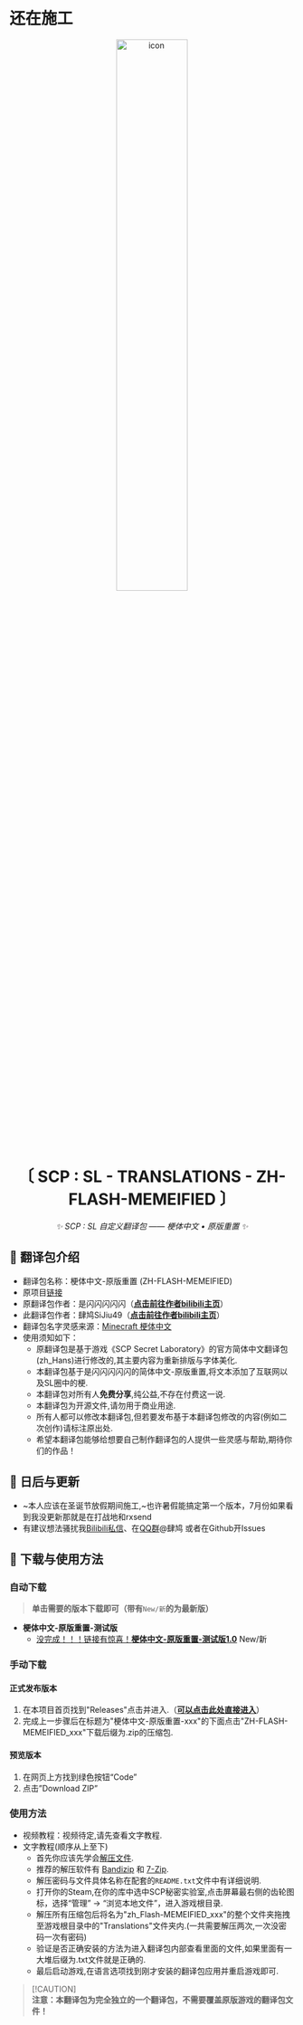 # 还在施工

<p align=center>

  <img style="width: 50%; height: auto;" alt="icon" src="./PNG/ZH_FLASH-MEMEIFIED.png" />

</p>

<div align="center">

# 〔 SCP : SL - TRANSLATIONS - ZH-FLASH-MEMEIFIED 〕

_✨ SCP : SL 自定义翻译包 —— 梗体中文 • 原版重置 ✨_

</div>

## 📝 翻译包介绍

- 翻译包名称：梗体中文-原版重置 (ZH-FLASH-MEMEIFIED)
- 原项目[链接](https://github.com/ShanFlash/SCP-SL_zh_Flash)
- 原翻译包作者：是闪闪闪闪闪（**[点击前往作者bilibili主页](https://space.bilibili.com/545576624)**）
- 此翻译包作者：肆鸠SiJiu49（**[点击前往作者bilibili主页](https://space.bilibili.com/443950222)**）
- 翻译包名字灵感来源：[Minecraft 梗体中文](https://meme.teahouse.team/)
- 使用须知如下：
  - 原翻译包是基于游戏《SCP Secret Laboratory》的官方简体中文翻译包(zh_Hans)进行修改的,其主要内容为重新排版与字体美化.
  - 本翻译包基于是闪闪闪闪闪的简体中文-原版重置,将文本添加了互联网以及SL圈中的梗.
  - 本翻译包对所有人**免费分享**,纯公益,不存在付费这一说.
  - 本翻译包为开源文件,请勿用于商业用途.
  - 所有人都可以修改本翻译包,但若要发布基于本翻译包修改的内容(例如二次创作)请标注原出处.
  - 希望本翻译包能够给想要自己制作翻译包的人提供一些灵感与帮助,期待你们的作品！

## 📅 日后与更新

- ~本人应该在圣诞节放假期间施工,~也许暑假能搞定第一个版本，7月份如果看到我没更新那就是在打战地和rxsend
- 有建议想法骚扰我[Bilibili私信](https://message.bilibili.com/#/whisper/unfollow/mid443950222)、在[QQ群](https://qm.qq.com/q/WidrCektW2)@肆鸠 或者在Github开Issues

## 📖 下载与使用方法

### 自动下载
>
> **单击需要的版本下载即可（带有**`New/新`**的为最新版）**

- **梗体中文-原版重置-测试版**
  - [没完成！！！链接有惊喜！**梗体中文-原版重置-测试版1.0**](https://www.bilibili.com/video/BV1GJ411x7h7/) New/新

### 手动下载

#### 正式发布版本

1. 在本项目首页找到"Releases"点击并进入.（**[可以点击此处直接进入](https://github.com/Si-Jiu/SCPSL-ZH-MEMEIFIED/releases)**）
2. 完成上一步骤后在标题为"梗体中文-原版重置-xxx"的下面点击"ZH-FLASH-MEMEIFIED_xxx"下载后缀为.zip的压缩包.

#### 预览版本

1. 在网页上方找到绿色按钮“Code”
2. 点击”Download ZIP”

### 使用方法

- 视频教程：视频待定,请先查看文字教程.
- 文字教程(顺序从上至下)
  - 首先你应该先学会[解压文件](https://www.bilibili.com/video/BV11w4m1y7kA).
  - 推荐的解压软件有 [Bandizip](https://www.bandisoft.com/bandizip/) 和 [7-Zip](https://7-zip.org/).
  - 解压密码与文件具体名称在配套的`README.txt`文件中有详细说明.
  - 打开你的Steam,在你的库中选中SCP秘密实验室,点击屏幕最右侧的齿轮图标，选择“管理” -> “浏览本地文件”，进入游戏根目录.
  - 解压所有压缩包后将名为"zh_Flash-MEMEIFIED_xxx"的整个文件夹拖拽至游戏根目录中的"Translations"文件夹内.(一共需要解压两次,一次没密码一次有密码)
  - 验证是否正确安装的方法为进入翻译包内部查看里面的文件,如果里面有一大堆后缀为.txt文件就是正确的.
  - 最后启动游戏,在语言选项找到刚才安装的翻译包应用并重启游戏即可.

> [!CAUTION]\
> **注意：本翻译包为完全独立的一个翻译包，不需要覆盖原版游戏的翻译包文件！**
